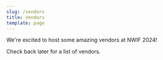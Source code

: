 ```yaml
---
slug: /vendors
title: Vendors
template: page
---
```

W﻿e're excited to host some amazing vendors at NWIF 2024!

Check back later for a list of vendors.